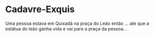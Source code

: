 # Cadavre-Exquis
Uma pessoa estava em Quixadá na praça do Leão então ...
ate que a estátua do leão ganha vida e vai para a praça da pessoa...
